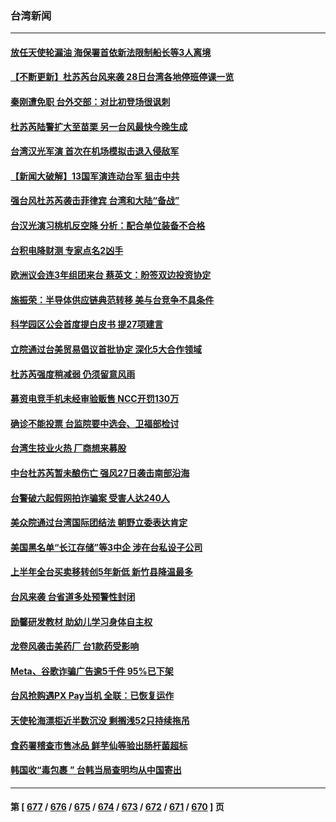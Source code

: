 ### 台湾新闻
---
#### [放任天使轮漏油 海保署首依新法限制船长等3人离境](../../pages/ncid1349361/n14042879.md) 
#### [【不断更新】杜苏芮台风来袭 28日台湾各地停班停课一览](../../pages/ncid1349361/n14042894.md) 
#### [秦刚遭免职 台外交部：对比初登场很讽刺](../../pages/ncid1349361/n14042882.md) 
#### [杜苏芮陆警扩大至苗栗 另一台风最快今晚生成](../../pages/ncid1349361/n14042638.md) 
#### [台湾汉光军演 首次在机场模拟击退入侵敌军](../../pages/ncid1349361/n14042382.md) 
#### [【新闻大破解】13国军演连动台军 狙击中共](../../pages/ncid1349361/n14042410.md) 
#### [强台风杜苏芮袭击菲律宾 台湾和大陆“备战”](../../pages/ncid1349361/n14042319.md) 
#### [台汉光演习桃机反空降 分析：配合单位装备不合格](../../pages/ncid1349361/n14042339.md) 
#### [台积电降财测 专家点名2凶手](../../pages/ncid1349361/n14042293.md) 
#### [欧洲议会连3年组团来台 蔡英文：盼签双边投资协定](../../pages/ncid1349361/n14042288.md) 
#### [施振荣：半导体供应链典范转移 美与台竞争不具条件](../../pages/ncid1349361/n14042291.md) 
#### [科学园区公会首度提白皮书 提27项建言](../../pages/ncid1349361/n14042296.md) 
#### [立院通过台美贸易倡议首批协定 深化5大合作领域](../../pages/ncid1349361/n14042294.md) 
#### [杜苏芮强度稍减弱 仍须留意风雨](../../pages/ncid1349361/n14042235.md) 
#### [募资电竞手机未经审验贩售 NCC开罚130万](../../pages/ncid1349361/n14042214.md) 
#### [确诊不能投票 台监院要中选会、卫福部检讨](../../pages/ncid1349361/n14042272.md) 
#### [台湾生技业火热 厂商想来募股](../../pages/ncid1349361/n14042274.md) 
#### [中台杜苏芮暂未酿伤亡 强风27日袭击南部沿海](../../pages/ncid1349361/n14042252.md) 
#### [台警破六起假网拍诈骗案 受害人达240人](../../pages/ncid1349361/n14042239.md) 
#### [美众院通过台湾国际团结法 朝野立委表达肯定](../../pages/ncid1349361/n14042258.md) 
#### [美国黑名单“长江存储”等3中企 涉在台私设子公司](../../pages/ncid1349361/n14042260.md) 
#### [上半年全台买卖移转创5年新低 新竹县降温最多](../../pages/ncid1349361/n14042253.md) 
#### [台风来袭 台省道多处预警性封闭](../../pages/ncid1349361/n14042261.md) 
#### [励馨研发教材 助幼儿学习身体自主权](../../pages/ncid1349361/n14042241.md) 
#### [龙卷风袭击美药厂 台1款药受影响](../../pages/ncid1349361/n14042244.md) 
#### [Meta、谷歌诈骗广告逾5千件  95%已下架](../../pages/ncid1349361/n14042226.md) 
#### [台风抢购遇PX Pay当机 全联：已恢复运作](../../pages/ncid1349361/n14042219.md) 
#### [天使轮海漂柜近半数沉没 剩搁浅52只持续拖吊](../../pages/ncid1349361/n14042220.md) 
#### [食药署稽查市售冰品 鲜芋仙等验出肠杆菌超标](../../pages/ncid1349361/n14042196.md) 
#### [韩国收“毒包裹 ” 台韩当局查明均从中国寄出](../../pages/ncid1349361/n14042005.md) 

---
#### 第 [ [677](./677.md) / [676](./676.md) / [675](./675.md) / [674](./674.md) / [673](./673.md) / [672](./672.md) / [671](./671.md) / [670](./670.md) ] 页

